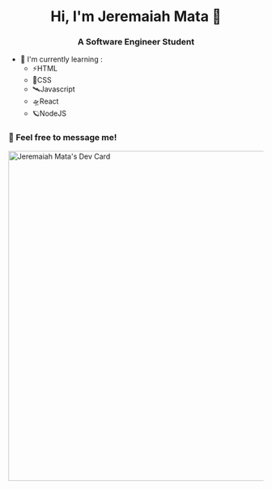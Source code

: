 <h1 align="center">Hi, I'm Jeremaiah Mata 👋</h1>
<h3 align="center"> A Software Engineer Student </h3>


<ul>
  <li>🌱 I'm currently learning :
    <ul>
      <li>⚡HTML</li>
      <li>🚀CSS</li>
      <li>🛰Javascript</li>
      <li>🛸React</li>
      <li>🪐NodeJS</li>
    </ul>
    </li>
</ul>

<h3>💬 Feel free to message me!</h3>

<a href="https://app.daily.dev/jeremaiahmata">
  <img src="https://api.daily.dev/devcards/v2/Thcuofdk6AeUXMv50Pp8V.png?type=wide&r=acv" width="652" alt="Jeremaiah Mata's Dev Card"/>
</a>

<!--
**jeremaiiiahmata/jeremaiiiahmata** is a ✨ _special_ ✨ repository because its `README.md` (this file) appears on your GitHub profile.

Here are some ideas to get you started:

- 🔭 I’m currently working on ...
- 🌱 I’m currently learning ...
- 👯 I’m looking to collaborate on ...
- 🤔 I’m looking for help with ...
- 💬 Ask me about ...
- 📫 How to reach me: ...
- 😄 Pronouns: ...
- ⚡ Fun fact: ...
-->
